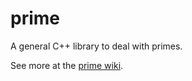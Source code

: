 # prime
A general C++ library to deal with primes.

See more at the [prime wiki](https://github.com/iwoeix/prime/wiki).
